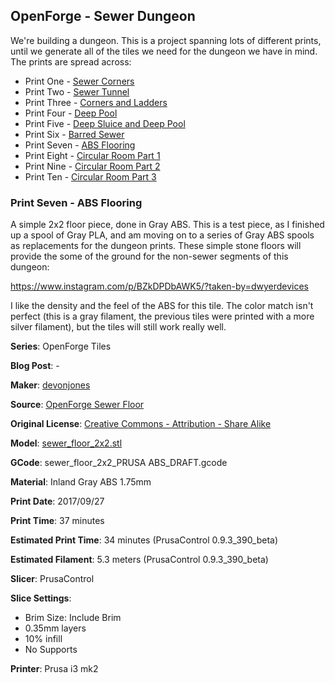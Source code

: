 ## OpenForge - Sewer Dungeon

We're building a dungeon. This is a project spanning lots of different prints, until
we generate all of the tiles we need for the dungeon we have in mind. The prints
are spread across:

 - Print One - [Sewer Corners](http://www.dwyerdevices.com/2017/09/24/sewer-dungeon-print-one/)
 - Print Two - [Sewer Tunnel](http://www.dwyerdevices.com/2017/09/24/sewer-dungeon-print-two/)
 - Print Three - [Corners and Ladders](http://www.dwyerdevices.com/2017/09/24/sewer-dungeon-print-three/)
 - Print Four - [Deep Pool](http://www.dwyerdevices.com/2017/09/24/sewer-dungeon-print-4/)
 - Print Five - [Deep Sluice and Deep Pool](http://www.dwyerdevices.com/2017/09/29/sewer-dungeon-print-five/)
 - Print Six - [Barred Sewer](http://www.dwyerdevices.com/2017/09/29/sewer-dungeon-print-six/)
 - Print Seven - [ABS Flooring](http://www.dwyerdevices.com/2017/09/29/sewer-dungeon-print-seven/)
 - Print Eight - [Circular Room Part 1](http://www.dwyerdevices.com/2017/10/02/sewer-dungeon-print-eight/)
 - Print Nine - [Circular Room Part 2](http://www.dwyerdevices.com/2017/10/03/sewer-dungeon-print-nine/)
 - Print Ten - [Circular Room Part 3]()

### Print Seven - ABS Flooring

A simple 2x2 floor piece, done in Gray ABS. This is a test piece, as I finished up a spool of
Gray PLA, and am moving on to a series of Gray ABS spools as replacements for the dungeon
prints. These simple stone floors will provide the some of the ground for the non-sewer segments of this
dungeon:


https://www.instagram.com/p/BZkDPDbAWK5/?taken-by=dwyerdevices


I like the density and the feel of the ABS for this tile. The color match isn't perfect (this is
a gray filament, the previous tiles were printed with a more silver filament), but the tiles
will still work really well.


**Series**: OpenForge Tiles

**Blog Post**: -

**Maker**: [devonjones](https://www.thingiverse.com/devonjones)

**Source**: [OpenForge Sewer Floor](https://www.thingiverse.com/thing:926862)

**Original License**: [Creative Commons - Attribution - Share Alike](http://creativecommons.org/licenses/by-sa/3.0/)

**Model**: [sewer_floor_2x2.stl](https://www.thingiverse.com/download:1464343)

**GCode**: sewer_floor_2x2_PRUSA ABS_DRAFT.gcode

**Material**: Inland Gray ABS 1.75mm

**Print Date**: 2017/09/27

**Print Time**: 37 minutes

**Estimated Print Time**: 34 minutes (PrusaControl 0.9.3_390_beta)

**Estimated Filament**: 5.3 meters (PrusaControl  0.9.3_390_beta)

**Slicer**: PrusaControl

**Slice Settings**:

 - Brim Size: Include Brim
 - 0.35mm layers
 - 10% infill
 - No Supports

**Printer**: Prusa i3 mk2